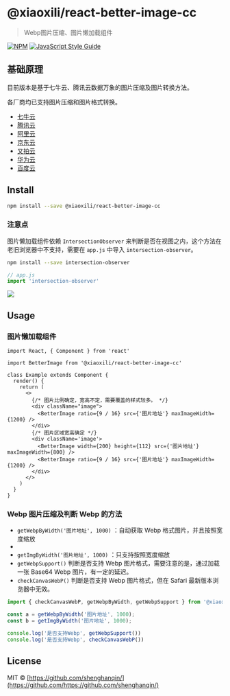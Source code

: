 # @xiaoxili/react-better-image-cc

> Webp图片压缩、图片懒加载组件

[![NPM](https://img.shields.io/npm/v/@xiaoxili/react-better-image-cc.svg)](https://www.npmjs.com/package/@xiaoxili/react-better-image-cc) [![JavaScript Style Guide](https://img.shields.io/badge/code_style-standard-brightgreen.svg)](https://standardjs.com)

## 基础原理
目前版本是基于七牛云、腾讯云数据万象的图片压缩及图片转换方法。

各厂商均已支持图片压缩和图片格式转换。

* [七牛云](https://developer.qiniu.com/dora/1279/basic-processing-images-imageview2)
* [腾讯云](https://cloud.tencent.com/document/product/460/6929)
* [阿里云](https://help.aliyun.com/document_detail/44703.html?spm=a2c4g.11186623.2.12.6a16720dY6VPM0#concept-mf3-md5-vdb)
* [京东云](https://docs.jdcloud.com/cn/object-storage-service/convert-format)
* [又拍云](https://help.upyun.com/knowledge-base/image/)
* [华为云](https://support.huaweicloud.com/fg-obs/obs_01_0471.html)
* [百度云](https://cloud.baidu.com/doc/BOS/s/Akdzs4xua)

## Install

```bash
npm install --save @xiaoxili/react-better-image-cc
```

### 注意点

图片懒加载组件依赖 `IntersectionObserver` 来判断是否在视图之内，这个方法在老旧浏览器中不支持，需要在 `app.js` 中导入 `intersection-observer`。

```bash
npm install --save intersection-observer
```

```js
// app.js
import 'intersection-observer'
```
![](https://image-hosting.xiaoxili.com/img/img/20201231/147c76a65eff0b7f080dda128059b53f-c6f65d.png)

## Usage

### 图片懒加载组件

```tsx
import React, { Component } from 'react'

import BetterImage from '@xiaoxili/react-better-image-cc'

class Example extends Component {
  render() {
    return (
      <>
        {/* 图片比例确定，宽高不定，需要覆盖的样式较多。 */}
        <div className="image">
          <BetterImage ratio={9 / 16} src={'图片地址'} maxImageWidth={1200} />
        </div>
        {/* 图片区域宽高确定 */}
        <div className='image'>
          <BetterImage width={200} height={112} src={'图片地址'} maxImageWidth={800} />
          <BetterImage ratio={9 / 16} src={'图片地址'} maxImageWidth={1200} />
        </div>
      </>
    )
  }
}
```

### Webp 图片压缩及判断 Webp 的方法

* `getWebpByWidth('图片地址', 1000)` ：自动获取 Webp 格式图片，并且按照宽度缩放
* 
* `getImgByWidth('图片地址', 1000)` ：只支持按照宽度缩放
* `getWebpSupport()` 判断是否支持 Webp 图片格式，需要注意的是，通过加载一张 Base64 Webp 图片，有一定的延迟。
* `checkCanvasWebP()` 判断是否支持 Webp 图片格式，但在 Safari 最新版本浏览器中无效。


```js
import { checkCanvasWebP, getWebpByWidth, getWebpSupport } from '@xiaoxili/react-better-image-cc'

const a = getWebpByWidth('图片地址', 1000);
const b = getImgByWidth('图片地址', 1000);

console.log('是否支持Webp', getWebpSupport())
console.log('是否支持Webp', checkCanvasWebP())

```

## License

MIT © [https://github.com/shenghanqin/](https://github.com/https://github.com/shenghanqin/)

